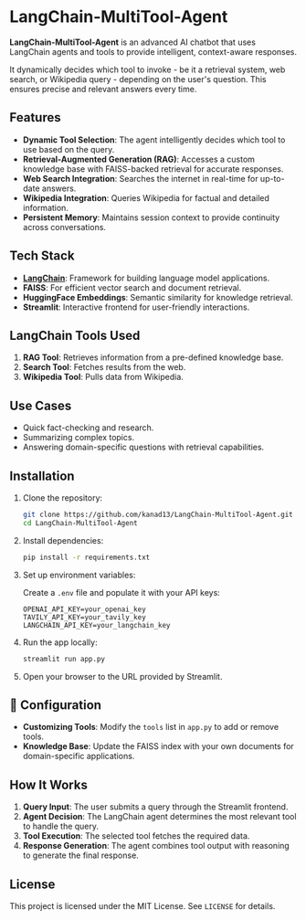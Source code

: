 # LangChain-MultiTool-Agent

**LangChain-MultiTool-Agent** is an advanced AI chatbot that uses LangChain agents and tools to provide intelligent, context-aware responses.

It dynamically decides which tool to invoke - be it a retrieval system, web search, or Wikipedia query - depending on the user's question. This ensures precise and relevant answers every time.

## Features

- **Dynamic Tool Selection**: The agent intelligently decides which tool to use based on the query.
- **Retrieval-Augmented Generation (RAG)**: Accesses a custom knowledge base with FAISS-backed retrieval for accurate responses.
- **Web Search Integration**: Searches the internet in real-time for up-to-date answers.
- **Wikipedia Integration**: Queries Wikipedia for factual and detailed information.
- **Persistent Memory**: Maintains session context to provide continuity across conversations.

## Tech Stack

- **[LangChain](https://langchain.com/)**: Framework for building language model applications.
- **FAISS**: For efficient vector search and document retrieval.
- **HuggingFace Embeddings**: Semantic similarity for knowledge retrieval.
- **Streamlit**: Interactive frontend for user-friendly interactions.

## LangChain Tools Used

1. **RAG Tool**: Retrieves information from a pre-defined knowledge base.
2. **Search Tool**: Fetches results from the web.
3. **Wikipedia Tool**: Pulls data from Wikipedia.

## Use Cases

- Quick fact-checking and research.
- Summarizing complex topics.
- Answering domain-specific questions with retrieval capabilities.

## Installation

1. Clone the repository:

   ```bash
   git clone https://github.com/kanad13/LangChain-MultiTool-Agent.git
   cd LangChain-MultiTool-Agent
   ```

2. Install dependencies:

   ```bash
   pip install -r requirements.txt
   ```

3. Set up environment variables:

   Create a `.env` file and populate it with your API keys:

   ```env
   OPENAI_API_KEY=your_openai_key
   TAVILY_API_KEY=your_tavily_key
   LANGCHAIN_API_KEY=your_langchain_key
   ```

4. Run the app locally:

   ```bash
   streamlit run app.py
   ```

5. Open your browser to the URL provided by Streamlit.

## 🔧 Configuration

- **Customizing Tools**: Modify the `tools` list in `app.py` to add or remove tools.
- **Knowledge Base**: Update the FAISS index with your own documents for domain-specific applications.

## How It Works

1. **Query Input**: The user submits a query through the Streamlit frontend.
2. **Agent Decision**: The LangChain agent determines the most relevant tool to handle the query.
3. **Tool Execution**: The selected tool fetches the required data.
4. **Response Generation**: The agent combines tool output with reasoning to generate the final response.

## License

This project is licensed under the MIT License. See `LICENSE` for details.
